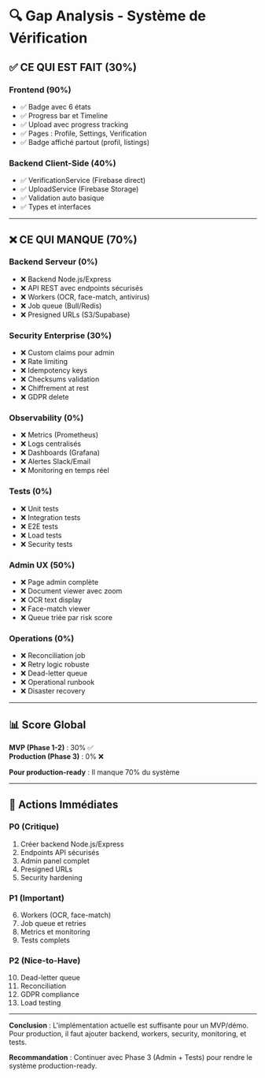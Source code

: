 # 🔍 Gap Analysis - Système de Vérification

## ✅ CE QUI EST FAIT (30%)

### Frontend (90%)
- ✅ Badge avec 6 états
- ✅ Progress bar et Timeline
- ✅ Upload avec progress tracking
- ✅ Pages : Profile, Settings, Verification
- ✅ Badge affiché partout (profil, listings)

### Backend Client-Side (40%)
- ✅ VerificationService (Firebase direct)
- ✅ UploadService (Firebase Storage)
- ✅ Validation auto basique
- ✅ Types et interfaces

---

## ❌ CE QUI MANQUE (70%)

### Backend Serveur (0%)
- ❌ Backend Node.js/Express
- ❌ API REST avec endpoints sécurisés
- ❌ Workers (OCR, face-match, antivirus)
- ❌ Job queue (Bull/Redis)
- ❌ Presigned URLs (S3/Supabase)

### Security Enterprise (30%)
- ❌ Custom claims pour admin
- ❌ Rate limiting
- ❌ Idempotency keys
- ❌ Checksums validation
- ❌ Chiffrement at rest
- ❌ GDPR delete

### Observability (0%)
- ❌ Metrics (Prometheus)
- ❌ Logs centralisés
- ❌ Dashboards (Grafana)
- ❌ Alertes Slack/Email
- ❌ Monitoring en temps réel

### Tests (0%)
- ❌ Unit tests
- ❌ Integration tests
- ❌ E2E tests
- ❌ Load tests
- ❌ Security tests

### Admin UX (50%)
- ❌ Page admin complète
- ❌ Document viewer avec zoom
- ❌ OCR text display
- ❌ Face-match viewer
- ❌ Queue triée par risk score

### Operations (0%)
- ❌ Reconciliation job
- ❌ Retry logic robuste
- ❌ Dead-letter queue
- ❌ Operational runbook
- ❌ Disaster recovery

---

## 📊 Score Global

**MVP (Phase 1-2)** : 30% ✅  
**Production (Phase 3)** : 0% ❌

**Pour production-ready** : Il manque 70% du système

---

## 🎯 Actions Immédiates

### P0 (Critique)
1. Créer backend Node.js/Express
2. Endpoints API sécurisés
3. Admin panel complet
4. Presigned URLs
5. Security hardening

### P1 (Important)
6. Workers (OCR, face-match)
7. Job queue et retries
8. Metrics et monitoring
9. Tests complets

### P2 (Nice-to-Have)
10. Dead-letter queue
11. Reconciliation
12. GDPR compliance
13. Load testing

---

**Conclusion** : L'implémentation actuelle est suffisante pour un MVP/démo. Pour production, il faut ajouter backend, workers, security, monitoring, et tests.

**Recommandation** : Continuer avec Phase 3 (Admin + Tests) pour rendre le système production-ready.


